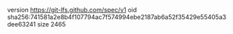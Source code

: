 version https://git-lfs.github.com/spec/v1
oid sha256:741581a2e8b4f107794ac7f574994ebe2187ab6a52f35429e55405a3dee63241
size 2465
